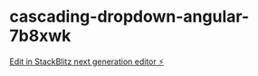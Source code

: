 # cascading-dropdown-angular-7b8xwk

[Edit in StackBlitz next generation editor ⚡️](https://stackblitz.com/~/github.com/rajibchisim/cascading-dropdown-angular-7b8xwk)